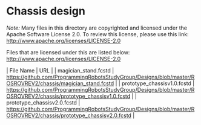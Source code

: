 # Chassis design

*Note:*
Many files in this directory are copyrighted and licensed under the Apache Software License 2.0.  To review this license, please use this link:
http://www.apache.org/licenses/LICENSE-2.0

Files that are licensed under this are listed below:
http://www.apache.org/licenses/LICENSE-2.0

| File Name | URL |
| magician_stand.fcstd | https://github.com/ProgrammingRobotsStudyGroup/Designs/blob/master/ROSROVREV2/chassis/magician_stand.fcstd |
| prototype_chassisv1.0.fcstd | https://github.com/ProgrammingRobotsStudyGroup/Designs/blob/master/ROSROVREV2/chassis/prototype_chassisv1.0.fcstd |
| prototype_chassisv2.0.fcstd | https://github.com/ProgrammingRobotsStudyGroup/Designs/blob/master/ROSROVREV2/chassis/prototype_chassisv2.0.fcstd |


